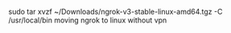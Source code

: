 sudo tar xvzf ~/Downloads/ngrok-v3-stable-linux-amd64.tgz -C /usr/local/bin
 moving ngrok to linux without vpn
